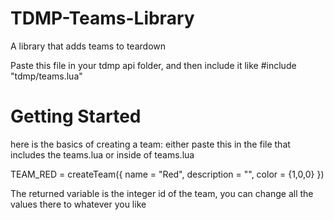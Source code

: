 # TDMP-Teams-Library
A library that adds teams to teardown

Paste this file in your tdmp api folder, and then include it like #include "tdmp/teams.lua"


# Getting Started

here is the basics of creating a team:
either paste this in the file that includes the teams.lua or inside of teams.lua

TEAM_RED = createTeam({
    name = "Red",
    description = "",
    color = {1,0,0}
})

The returned variable is the integer id of the team, you can change all the values there to whatever you like

